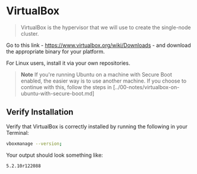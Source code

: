 # VirtualBox
> VirtualBox is the hypervisor that we will use to create the single-node cluster.

Go to this link - https://www.virtualbox.org/wiki/Downloads - and download the appropriate binary for your platform.

For Linux users, install it via your own repositories.

> **Note** If you're running Ubuntu on a machine with Secure Boot enabled, the easier way is to use another machine. If you choose to continue with this, follow the steps in [../00-notes/virtualbox-on-ubuntu-with-secure-boot.md]

## Verify Installation
Verify that VirtualBox is correctly installed by running the following in your Terminal:

```sh
vboxmanage --version;
```

Your output should look something like:

```
5.2.10r122088
```

